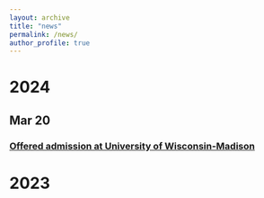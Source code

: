 ```yaml
---
layout: archive
title: "news"
permalink: /news/
author_profile: true
---
```

# 2024

## Mar 20 
### [Offered admission at University of Wisconsin-Madison](https://github.com/MarcWu-929/marcwu-929.github.io/blob/a6b7443c436de92a8fca8b9227998a89cc2d8a30/news/madison%20offer.md)

# 2023